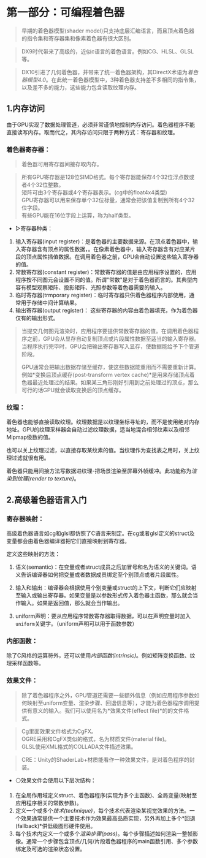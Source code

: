 # 第一部分：可编程着色器    

> 早期的着色器模型(shader model)只支持底层汇编语言，而且顶点着色器的指令集和寄存器集和像素着色器有很大区别。    

> DX9时代带来了高级的，近似c语言的着色语言。例如CG、HLSL、GLSL等。  

> DX10引进了几何着色器，并带来了统一着色器架构，其DirectX术语为*着色器模型4.0*。在此统一着色器模型中，3种着色器支持差不多相同的指令集，以及差不多的能力，这些能力包含读取纹理内存。    

## 1.内存访问    

由于GPU实现了数据处理管道，必须非常谨慎地控制内存访问。着色器程序不能直接读写内存。取而代之，其内存访问只限于两种方式：寄存器和纹理。    

### 着色器寄存器：  

> 着色器可用寄存器间接存取内存。    

> 所有GPU寄存器是128位SIMD格式。每个寄存器能保存4个32位浮点数或者4个32位整数。  
> 矩阵可由3个寄存器或4个寄存器表示。(cg中的float4x4类型)    
> GPU寄存器可以用来保存单个32位标量，通常会把该值复制到所有4个32位字段。  
> 有些GPU能在16位字段上运算，称为half类型。   

- ▷寄存器种类：  

1. 输入寄存器(input register)：是着色器的主要数据来源。在顶点着色器中，输入寄存器含有顶点的属性数据，。在像素着色器中，输入寄存器含有对应某片段的顶点属性插值数据。在调用着色器之前，GPU会自动设置这些输入寄存器的值。  
2. 常数寄存器(constant register)：常数寄存器的值是由应用程序设置的，应用程序按不同图元会设置不同的值。所谓"常数"是对于着色器而言的。其典型内容有模型观察矩阵、投影矩阵、光照参数等着色器需要的输入。    
3. 临时寄存器(trmporary register)：临时寄存器只供着色器程序内部使用，通常用于存储中间计算结果。    
4. 输出寄存器(output register)： 这些寄存器的内容由着色器填充，作为着色器仅有的输出形式。    

 

> 当提交几何图元渲染时，应用程序要提供常数寄存器的值。在调用着色器程序之前，GPU会从显存自动复制顶点或片段属性数据至适当的输入寄存器。当程序执行完毕时，GPU会把输出寄存器写入显存，使数据能给予下个管道阶段。  
> 
> GPU通常会把输出数据存储至缓存，使这些数据能重用而不需要重新计算。例如*变换后顶点缓存(post-transform vertex cache)*是用来存储顶点着色器最近处理过的结果。如果某三角形刚好引用到之前处理过的顶点，那么可行的话GPU就会读取变换后的顶点缓存。    


### 纹理：  

着色器也能够直接读取纹理。纹理数据是以纹理坐标寻址的，而不是使用绝对内存地址。GPU的纹理采样器会自动过滤纹理数据，适当地混合相邻纹素以及相邻Mipmap级数的值。  

也可以关上纹理过滤，以直接存取某纹素的值。当纹理作为查找表之用时，关上纹理过滤就很有用。  

着色器只能用间接方法写数据进纹理-把场景渲染至屏幕外帧缓冲。此功能称为*渲染到纹理(render to texture)*。  



## 2.高级着色器语言入门    

### 寄存器映射：   

高级着色器语言如cg和glsl都仿照了C语言来制定。在cg或者glsl定义的struct及变量都会由着色器编译器把它们直接映射到寄存器。  

定义这些映射的方法：  
1. 语义(semantic)：在变量或者struct成员之后加冒号和名为语义的关键词。语义告诉编译器如何把变量或者数据成员绑定至个别顶点或者片段属性。    

2. 输入和输出：编译器会根据使用个别变量或struct的上下文，判断它们应映射至输入或输出寄存器。如果变量是以参数形式传入着色器主函数，那么就会当作输入。如果是返回值，那么就会当作输出。  

3. uniform声明：要从应用程序常数寄存器取得数据，可以在声明变量时加入`uniform`关键字。（uniform声明可以用于函数参数）    



### 内部函数：   

除了C风格的运算符外，还可以使用*内部函数(intrinsic)*。例如矩阵变换函数、纹理采样函数等。    


### 效果文件：   

> 除了着色器程序之外，GPU管道还需要一些额外信息（例如应用程序参数如何映射至uniform变量、渲染步骤、回退信息等），才能为着色器程序调用提供有意义的输入。我们可以使用名为*效果文件(effect file)*的的文件格式。    

> Cg里面效果文件格式为CgFX。    
> OGRE采用和CgFX类似的格式，名为材质文件(material file)。    
> GLSL使用XML格式的COLLADA文件描述效果。    

> CRE：Unity的ShaderLab+材质能看作一种效果文件，是对着色程序的封装。    


- ⚪效果文件会使用以下层次结构：  

1. 在全局作用域定义struct、着色器程序(实现为多个主函数)、全局变量(映射至应用程序相关的常数参数)。    
2. 定义一个或多个*技术(technique)*，每个技术代表渲染某视觉效果的方法。一个效果通常提供一个主要技术作为效果最高品质实现，另外再加上多个*回退(fallback)*供低级图形硬件使用。    
3. 每个技术内定义一个或多个*渲染步骤(pass)*。每个步骤描述如何渲染一整帧影像。通常一个步骤包含顶点/几何/片段着色器程序的main函数引用、多个参数绑定及可选的渲染状态设置。    




